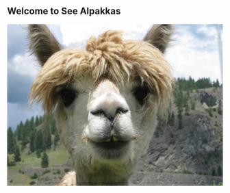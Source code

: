 ## Welcome to See Alpakkas
 ![The alpakka](https://github.com/LaBSo/alpakka/blob/master/alpaca.jpg)
